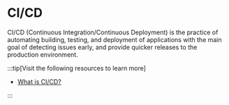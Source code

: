 # CI/CD

CI/CD (Continuous Integration/Continuous Deployment) is the practice of automating building, testing, and deployment of applications with the main goal of detecting issues early, and provide quicker releases to the production environment.

:::tip[Visit the following resources to learn more]

- [What is CI/CD?](https://about.gitlab.com/topics/ci-cd/)

:::
